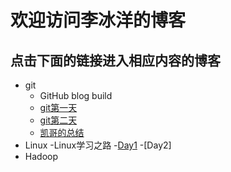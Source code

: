 # 欢迎访问李冰洋的博客
## 点击下面的链接进入相应内容的博客
- git
	- GitHub blog build
	- [git第一天](https://0libingyang0.github.io/Linux/day1)
	- [git第二天]()
	- [凯哥的总结]()
- Linux
	-Linux学习之路
	-[Day1](https://0libingyang0.github.io/Linux/day1)
	-[Day2]
- Hadoop 